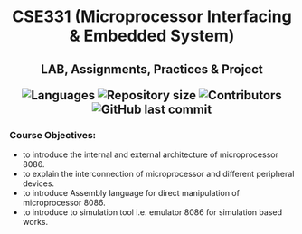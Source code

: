 <h1 align="center"> CSE331 (Microprocessor Interfacing & Embedded System)</h1>
<h2 align="center">  LAB, Assignments, Practices & Project 
<p align="center">
 <img alt="Languages" src="https://img.shields.io/github/languages/count/haiderCho/CSE331">
 <img alt="Repository size" src="https://img.shields.io/github/repo-size/haiderCho/CSE331">
 <img alt="Contributors" src="https://img.shields.io/github/contributors/haiderCho/CSE331">
 <img alt="GitHub last commit" src="https://img.shields.io/github/last-commit/haiderCho/CSE331">
</p>
</h2>

### Course Objectives:

- to introduce the internal and external architecture of microprocessor 8086.
- to explain the interconnection of microprocessor and different peripheral devices.
- to introduce Assembly language for direct manipulation of microprocessor 8086.
- to introduce to simulation tool i.e. emulator 8086 for simulation based works.

